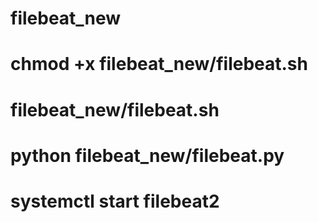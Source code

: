 # filebeat_new
# chmod +x filebeat_new/filebeat.sh
# filebeat_new/filebeat.sh
# python filebeat_new/filebeat.py
# systemctl start filebeat2
